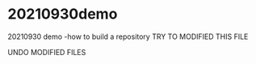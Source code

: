 # 20210930demo
20210930 demo -how to build a repository
TRY TO MODIFIED THIS FILE

UNDO MODIFIED FILES


